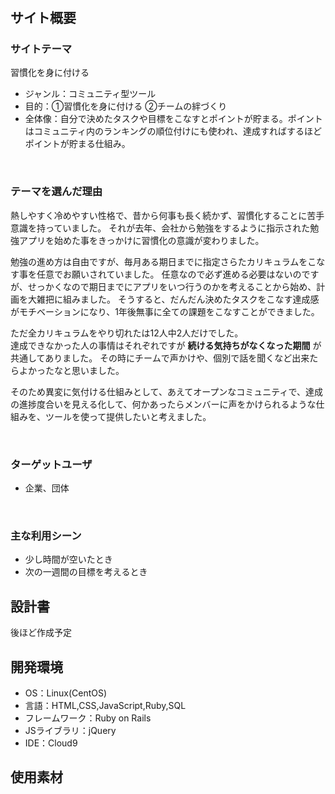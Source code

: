 # <!--継続は力なり-->
## サイト概要
### サイトテーマ
習慣化を身に付ける
- ジャンル：コミュニティ型ツール
- 目的：①習慣化を身に付ける ②チームの絆づくり
- 全体像：自分で決めたタスクや目標をこなすとポイントが貯まる。ポイントはコミュニティ内のランキングの順位付けにも使われ、達成すればするほどポイントが貯まる仕組み。

​
### テーマを選んだ理由  
熱しやすく冷めやすい性格で、昔から何事も長く続かず、習慣化することに苦手意識を持っていました。
それが去年、会社から勉強をするように指示された勉強アプリを始めた事をきっかけに習慣化の意識が変わりました。
  
勉強の進め方は自由ですが、毎月ある期日までに指定さらたカリキュラムをこなす事を任意でお願いされていました。
任意なので必ず進める必要はないのですが、せっかくなので期日までにアプリをいつ行うのかを考えることから始め、計画を大雑把に組みました。
そうすると、だんだん決めたタスクをこなす達成感がモチベーションになり、1年後無事に全ての課題をこなすことができました。
  
ただ全カリキュラムをやり切れたは12人中2人だけでした。  
達成できなかった人の事情はそれぞれですが **続ける気持ちがなくなった期間** が共通してありました。
その時にチームで声かけや、個別で話を聞くなど出来たらよかったなと思いました。
  
そのため異変に気付ける仕組みとして、あえてオープンなコミュニティで、達成の進捗度合いを見える化して、何かあったらメンバーに声をかけられるような仕組みを、ツールを使って提供したいと考えました。

​
### ターゲットユーザ
- 企業、団体

​
### 主な利用シーン
- 少し時間が空いたとき
- 次の一週間の目標を考えるとき
​
 
## 設計書
後ほど作成予定
​
## 開発環境
- OS：Linux(CentOS)
- 言語：HTML,CSS,JavaScript,Ruby,SQL
- フレームワーク：Ruby on Rails
- JSライブラリ：jQuery
- IDE：Cloud9
​

## 使用素材
<!-- - 外部サービスの画像素材・音声素材を使用した場合は、必ずサービス名とURLを明記してください。 -->
<!-- - アプリケーションの実装に使用したgem/bootstrapのリファレンスなどの記載は不要です。 -->
<!-- - 使用しない場合は、使用素材の項目をREADMEから削除してください。 -->
<!-- - 架空の団体・題材を前提にポートフォリオを制作する場合、下記のテンプレートを当項目内に記載しましょう。 -->
<!-- 【テンプレート】 -->
<!-- 著作権を考慮し、架空のデータを扱う予定です。 -->
<!-- なお今後、実在するデータを利用する際には、事前に著作権保持者と契約を結んだ上で利用します。 -->